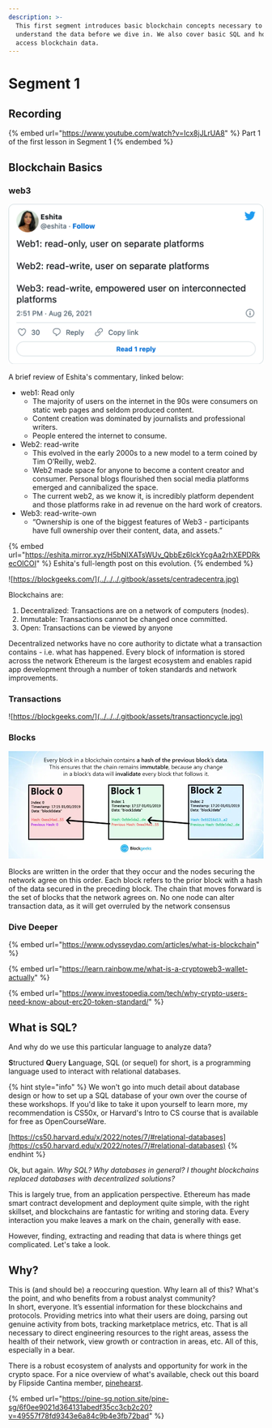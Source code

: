 ```yaml
---
description: >-
  This first segment introduces basic blockchain concepts necessary to
  understand the data before we dive in. We also cover basic SQL and how to
  access blockchain data.
---
```


# Segment 1

## Recording

{% embed url="https://www.youtube.com/watch?v=Icx8jJLrUA8" %}
Part 1 of the first lesson in Segment 1
{% endembed %}

## Blockchain Basics

### web3

![](<../../../.gitbook/assets/Screenshot 2022-08-01 at 10-17-17 Twitter Publish.png>)

A brief review of Eshita's commentary, linked below:

* web1: Read only
  * The majority of users on the internet in the 90s were consumers on static web pages and seldom produced content.
  * Content creation was dominated by journalists and professional writers.
  * People entered the internet to consume.
* Web2: read-write
  * This evolved in the early 2000s to a new model to a term coined by Tim O’Reilly, web2.
  * Web2 made space for anyone to become a content creator and consumer. Personal blogs flourished then social media platforms emerged and cannibalized the space.
  * The current web2, as we know it, is incredibly platform dependent and those platforms rake in ad revenue on the hard work of creators.
* Web3: read-write-own
  * “Ownership is one of the biggest features of Web3 - participants have full ownership over their content, data, and assets.”

{% embed url="https://eshita.mirror.xyz/H5bNIXATsWUv_QbbEz6lckYcgAa2rhXEPDRkecOlCOI" %}
Eshita's full-length post on this evolution.
{% endembed %}

![https://blockgeeks.com/](../../../.gitbook/assets/centradecentra.jpg)

Blockchains are:

1. Decentralized: Transactions are on a network of computers (nodes).
2. Immutable: Transactions cannot be changed once committed.
3. Open: Transactions can be viewed by anyone

Decentralized networks have no core authority to dictate what a transaction contains - i.e. what has happened. Every block of information is stored across the network Ethereum is the largest ecosystem and enables rapid app development through a number of token standards and network improvements.

### Transactions

![https://blockgeeks.com/](../../../.gitbook/assets/transactioncycle.jpg)

### Blocks

![](../../../.gitbook/assets/ezgif-4-e878267f52.jpg)



Blocks are written in the order that they occur and the nodes securing the network agree on this order. Each block refers to the prior block with a hash of the data secured in the preceding block. The chain that moves forward is the set of blocks that the network agrees on. No one node can alter transaction data, as it will get overruled by the network consensus

### Dive Deeper

{% embed url="https://www.odysseydao.com/articles/what-is-blockchain" %}

{% embed url="https://learn.rainbow.me/what-is-a-cryptoweb3-wallet-actually" %}

{% embed url="https://www.investopedia.com/tech/why-crypto-users-need-know-about-erc20-token-standard/" %}

## What is SQL?

And why do we use this particular language to analyze data?

**S**tructured **Q**uery **L**anguage, SQL (or sequel) for short, is a programming language used to interact with relational databases.&#x20;

{% hint style="info" %}
We won't go into much detail about database design or how to set up a SQL database of your own over the course of these workshops. If you'd like to take it upon yourself to learn more, my recommendation is CS50x, or Harvard's Intro to CS course that is available for free as OpenCourseWare.

[https://cs50.harvard.edu/x/2022/notes/7/#relational-databases](https://cs50.harvard.edu/x/2022/notes/7/#relational-databases)
{% endhint %}

Ok, but again. _Why SQL? Why databases in general? I thought blockchains replaced databases with decentralized solutions?_

This is largely true, from an application perspective. Ethereum has made smart contract development and deployment quite simple, with the right skillset, and blockchains are fantastic for writing and storing data. Every interaction you make leaves a mark on the chain, generally with ease.

However, finding, extracting and reading that data is where things get complicated. Let's take a look.

## Why?

This is (and should be) a reoccuring question. Why learn all of this? What's the point, and who benefits from a robust analyst community?\
In short, everyone. It’s essential information for these blockchains and protocols. Providing metrics into what their users are doing, parsing out genuine activity from bots, tracking marketplace metrics, etc. That is all necessary to direct engineering resources to the right areas, assess the health of their network, view growth or contraction in areas, etc. All of this, especially in a bear.

There is a robust ecosystem of analysts and opportunity for work in the crypto space. For a nice overview of what's available, check out this board by Flipside Cantina member, [pinehearst](https://twitter.com/pinehearst\_).

{% embed url="https://pine-sg.notion.site/pine-sg/6f0ee9021d364131abedf35cc3cb2c20?v=49557f78fd9343e6a84c9b4e3fb72bad" %}
